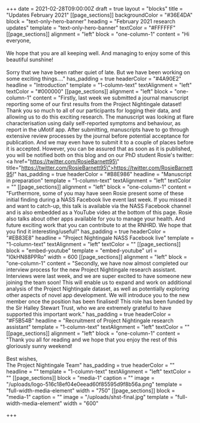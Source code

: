 +++
date = 2021-02-28T09:00:00Z
draft = true
layout = "blocks"
title = "Updates February 2021"
[[page_sections]]
backgroundColor = "#36E4DA"
block = "text-only-hero-banner"
heading = "February 2021 research updates"
template = "text-only-hero-banner"
textColor = "#FFFFFF"
[[page_sections]]
alignment = "left"
block = "one-column-1"
content = "Hi everyone,<br><br>We hope that you are all keeping well. And managing to enjoy some of this beautiful sunshine!<br><br>Sorry that we have been rather quiet of late. But we have been working on some exciting things...."
has_padding = true
headerColor = "#4A90E2"
headline = "Introduction"
template = "1-column-text"
textAlignment = "left"
textColor = "#000000"
[[page_sections]]
alignment = "left"
block = "one-column-1"
content = "Firstly, last week we submitted a journal manuscript reporting some of our first results from the Project Nightingale dataset! Thank you so much to all of our participants for logging their data, and allowing us to do this exciting research. The manuscript was looking at flare characterisation using daily self-reported symptoms and behaviour, as report in the uMotif app. After submitting, manuscripts have to go through extensive review processes by the journal before potential acceptance for publication. And we may even have to submit it to a couple of places before it is accepted. However, you can be assured that as soon as it is published, you will be notified both on this blog and on our PhD student Rosie's twitter: <a href=\"https://twitter.com/RosieBarnett95\" title=\"https://twitter.com/RosieBarnett95\">https://twitter.com/RosieBarnett95</a>!"
has_padding = true
headerColor = "#B8E986"
headline = "Manuscript in preparation"
template = "1-column-text"
textAlignment = "left"
textColor = ""
[[page_sections]]
alignment = "left"
block = "one-column-1"
content = "Furthermore, some of you may have seen Rosie present some of these initial finding during a NASS Facebook live event last week. If you missed it and want to catch-up, this talk is available via the NASS Facebook channel and is also embedded as a YouTube video at the bottom of this page. Rosie also talks about other apps available for you to manage your health. And future exciting work that you can contribute to at the RNHRD. We hope that you find it interesting/useful!"
has_padding = true
headerColor = "#EB83E8"
headline = "Project Nightingale NASS Facebook live"
template = "1-column-text"
textAlignment = "left"
textColor = ""
[[page_sections]]
block = "embed-youtube"
template = "embed-youtube"
url = "I0kHN88PPRo"
width = 600
[[page_sections]]
alignment = "left"
block = "one-column-1"
content = "Secondly, we have now almost completed our interview process for the new Project Nightingale research assistant. Interviews were last week, and we are super excited to have someone new joining the team soon! This will enable us to expand and work on additional analysis of the Project Nightingale dataset, as well as potentially exploring other aspects of novel app development. We will introduce you to the new member once the position has been finalised! This role has been funded by the Sir Halley Stewart Trust, who we are extremely grateful to have supported this important work."
has_padding = true
headerColor = "#F5B54B"
headline = "Recruitment of Project Nightingale research assistant"
template = "1-column-text"
textAlignment = "left"
textColor = ""
[[page_sections]]
alignment = "left"
block = "one-column-1"
content = "Thank you all for reading and we hope that you enjoy the rest of this gloriously sunny weekend!<br><br>Best wishes,<br>The Project Nightingale Team"
has_padding = true
headerColor = ""
headline = ""
template = "1-column-text"
textAlignment = "left"
textColor = ""
[[page_sections]]
block = "media-1"
caption = ""
image = "/uploads/logo-516c18ef04e0eead60f85595d9f8b56a.png"
template = "full-width-media-element"
width = "750"
[[page_sections]]
block = "media-1"
caption = ""
image = "/uploads/shst-final.jpg"
template = "full-width-media-element"
width = "600"

+++
